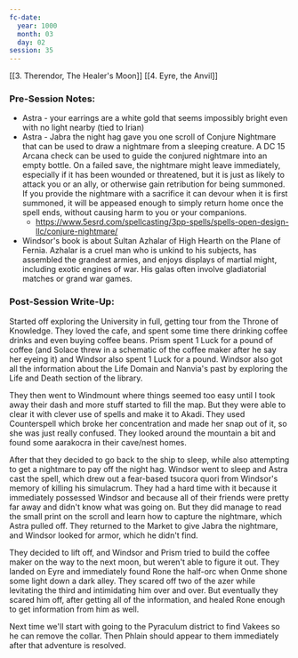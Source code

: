 ```yaml
---
fc-date:
  year: 1000
  month: 03
  day: 02
session: 35
---
```

[[3. Therendor, The Healer's Moon]] [[4. Eyre, the Anvil]]

### Pre-Session Notes:
* Astra - your earrings are a white gold that seems impossibly bright even with no light nearby (tied to Irian)
* Astra - Jabra the night hag gave you one scroll of Conjure Nightmare that can be used to draw a nightmare from a sleeping creature. A DC 15 Arcana check can be used to guide the conjured nightmare into an empty bottle. On a failed save, the nightmare might leave immediately, especially if it has been wounded or threatened, but it is just as likely to attack you or an ally, or otherwise gain retribution for being summoned. If you provide the nightmare with a sacrifice it can devour when it is first summoned, it will be appeased enough to simply return home once the spell ends, without causing harm to you or your companions.
	* https://www.5esrd.com/spellcasting/3pp-spells/spells-open-design-llc/conjure-nightmare/
* Windsor's book is about Sultan Azhalar of High Hearth on the Plane of Fernia. Azhalar is a cruel man who is unkind to his subjects, has assembled the grandest armies, and enjoys displays of martial might, including exotic engines of war. His galas often involve gladiatorial matches or grand war games.


### Post-Session Write-Up:
Started off exploring the University in full, getting tour from the Throne of Knowledge. They loved the cafe, and spent some time there drinking coffee drinks and even buying coffee beans. Prism spent 1 Luck for a pound of coffee (and Solace threw in a schematic of the coffee maker after he say her eyeing it) and Windsor also spent 1 Luck for a pound. Windsor also got all the information about the Life Domain and Nanvia's past by exploring the Life and Death section of the library.

They then went to Windmount where things seemed too easy until I took away their dash and more stuff started to fill the map. But they were able to clear it with clever use of spells and make it to Akadi. They used Counterspell which broke her concentration and made her snap out of it, so she was just really confused. They looked around the mountain a bit and found some aarakocra in their cave/nest homes.

After that they decided to go back to the ship to sleep, while also attempting to get a nightmare to pay off the night hag. Windsor went to sleep and Astra cast the spell, which drew out a fear-based tsucora quori from Windsor's memory of killing his simulacrum. They had a hard time with it because it immediately possessed Windsor and because all of their friends were pretty far away and didn't know what was going on. But they did manage to read the small print on the scroll and learn how to capture the nightmare, which Astra pulled off. They returned to the Market to give Jabra the nightmare, and Windsor looked for armor, which he didn't find.

They decided to lift off, and Windsor and Prism tried to build the coffee maker on the way to the next moon, but weren't able to figure it out. They landed on Eyre and immediately found Rone the half-orc when Onme shone some light down a dark alley. They scared off two of the azer while levitating the third and intimidating him over and over. But eventually they scared him off, after getting all of the information, and healed Rone enough to get information from him as well.

Next time we'll start with going to the Pyraculum district to find Vakees so he can remove the collar. Then Phlain should appear to them immediately after that adventure is resolved.